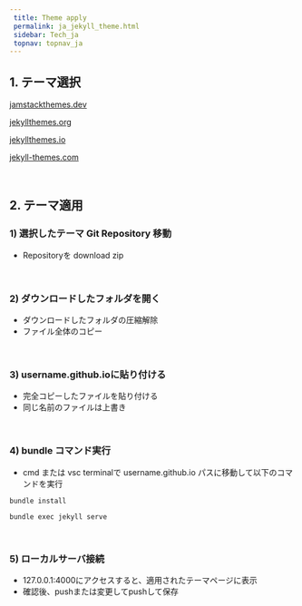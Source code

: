 ```yaml
---
 title: Theme apply
 permalink: ja_jekyll_theme.html
 sidebar: Tech_ja
 topnav: topnav_ja
---
```

## 1. テーマ選択

[jamstackthemes.dev](https://jamstackthemes.dev/ssg/jekyll/)

[jekyllthemes.org](http://jekyllthemes.org/)

[jekyllthemes.io](https://jekyllthemes.io/)

[jekyll-themes.com](https://jekyll-themes.com/)

<br />

## 2. テーマ適用

### 1) 選択したテーマ Git Repository 移動
- Repositoryを download zip

<br />

### 2) ダウンロードしたフォルダを開く
- ダウンロードしたフォルダの圧縮解除
- ファイル全体のコピー

<br />

### 3) username.github.ioに貼り付ける
- 完全コピーしたファイルを貼り付ける
- 同じ名前のファイルは上書き

<br />

### 4) bundle コマンド実行
- cmd または vsc terminalで username.github.io パスに移動して以下のコマンドを実行

<code>bundle install</code>

<code>bundle exec jekyll serve</code>

<br />

### 5) ローカルサーバ接続
- 127.0.0.1:4000にアクセスすると、適用されたテーマページに表示
- 確認後、pushまたは変更してpushして保存